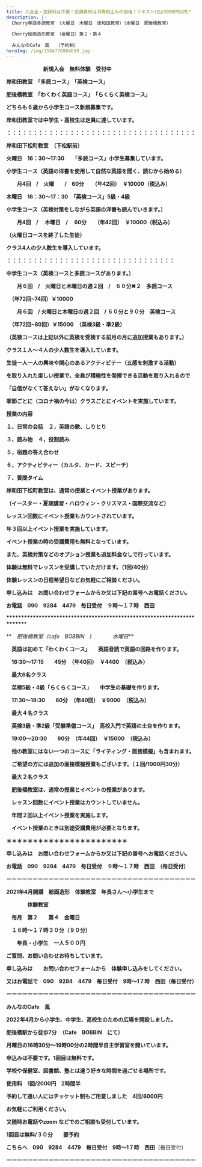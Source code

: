 ```yaml
---
title: 入会金・登録料は不要！受講費用は消費税込みの価格！テキスト代は5000円以内！
description: |-
  Cherry英語多読教室　（火曜日　木曜日　岸和田教室）（水曜日　肥後橋教室）
  　　　
  Cherry絵画造形教室　（金曜日）第２・第４
  　　
  みんなのCafe　風　　（予約制）
heroImg: /img/1584776984659.jpg
---
```

　　　　　　　**新規入会　無料体験　受付中**　　　

**岸和田教室　「多読コース」　「英検コース」**

**肥後橋教室　「わくわく英語コース」　「らくらく英検コース」**

**どちらも６歳から小学生コース新規募集です。**

**岸和田教室では中学生・高校生は定員に達しています。**

**：：：：：：：：：：：：：：：：：：：：：：：：：：：：：：：：：：：：**

**岸和田下松町教室　（下松駅前）**

**火曜日　16：30～17:30**　　**「多読コース」小学生募集しています。**　

**小学生コース（英語の洋書を使用して自然な英語を聞く、読むから始める）**　

 　　**月4回　/　火曜　　/　60分　　（年42回）　￥10000（税込み）**

**木曜日　16：30～17：30　「英検コース」5級・4級**

**小学生コース（英検対策をしながら英語の洋書も読んでいきます。）**

　　**月4回　/　 木曜日　/　 60分　　（年42回）　￥10000（税込み）**

**（火曜日コースを終了した生徒）**　　

**クラス4人の少人数生を導入しています。**

**：：：：：：：：：：：：：：：：：：：：：：：：：：：：：：：：**

**中学生コース（英検コースと多読コースがあります。）**　

　　**月６回　/　火曜日と木曜日の週２回　/　６０分✖２　多読コース**

　**（年72回~74回）￥10000**　　

　　**月６回　/  火曜日と木曜日の週２回　/     ６０分と９０分　英検コース**

　**（年72回~80回）￥15000　（英検3級・準2級）**

**（英検コースは上記以外に英検を受検する前月の月に追加授業もあります。）**

**クラス１人～４人の少人数生を導入しています。**　　　　　　

**生徒一人一人の興味や関心のあるアクティビテー（五感を刺激する活動）**

**を取り入れた楽しい授業で、全員が積極性を発揮できる活動を取り入れるので**

**「自信がなくて答えない」がなくなります。**

**季節ごとに（コロナ禍の今は）クラスごとにイベントを実施しています。**

**授業の内容**

**１、日常の会話　２，英語の歌、しりとり**　

**３、読み物　４，役割読み**　

**５，宿題の答え合わせ**　

**６，アクティビティー（カルタ、カード、スピーチ）**

**７、質問タイム**　

**岸和田下松町教室は、通常の授業とイベント授業があります。**

**（イースター・夏期講習・ハロウィン・クリスマス・国際交流など）**　

**レッスン回数にイベント授業もカウントされています。**　

**年３回以上イベント授業を実施しています。**

**イベント授業の時の受講費用も無料となっています。**　

**また、英検対策などのオプション授業も追加料金なしで行っています。**

**体験は無料でレッスンを受講していただけます。（1回/40分）**　

**体験レッスンの日程希望日などお気軽にご相談ください。**　　

**申し込みは　お問い合わせフォームからか又は下記の番号へお電話ください。**

**お電話　090　9284　4479　毎日受付　９時～１７時　西田**

**\*\*\*\*\*\*\*\*\*\*\*\*\*\*\*\*\*\*\*\*\*\*\*\*\*\*\*\*\*\*\*\*\*\*\*\*\*\*\*\*\*\*\*\*\*\*\*\*\*\*\*\*\*\*\*\*\*\*\*\*\*\*\*\*\*\*\*\*\*\****

**　*肥後橋教室（cafe　BOBBIN　)　　　　水曜日***

　**英語は初めて「わくわくコース」　　英語音読で英語の回路を作ります。**

　**16:30～17:15　　45分　（年40回）　￥4400　（税込み）**

　**最大6名クラス**

　**英検5級・4級「らくらくコース」　　中学生の基礎を作ります。**

　**17:30～18:30　　60分　（年40回）　￥9000　（税込み）**

　**最大４名クラス**

　**英検3級・準2級「受験準備コース」　高校入門で英語の土台を作ります。**

　**19:00～20:30　　90分　（年44回）　￥15000　（税込み）**

　**他の教室にはない一つのコースに「ライティング・面接模擬」も含まれます。**　

　**ご希望の方には追加の面接模擬授業もございます。（１回/1000円30分）**

　**最大２名クラス**

　**肥後橋教室は、通常の授業とイベントの授業があります。**

　**レッスン回数にイベント授業はカウントしていません。**

　**年間２回以上イベント授業を実施します。**

　**イベント授業のときは別途受講費用が必要となります。**　

**＊＊＊＊＊＊＊＊＊＊＊＊＊＊＊＊＊＊＊＊＊＊＊**

**申し込みは　お問い合わせフォームからか又は下記の番号へお電話ください。**

**お電話　090　9284　4479　毎日受付　９時～１７時　西田　（毎日受付）**

ーーーーーーーーーーーーーーーーーーーーーーーーーーーーーーーーーーーー

**2021年4月開講　絵画造形　体験教室　年長さん～小学生まで**

　　　　**体験教室**　

　**毎月　第２　　第４　金曜日**

　**１６時～１７時３０分（９０分）**

　　**年長・小学生　一人５００円**

**ご質問、お問い合わせお待ちしています。**

**申し込みは　　お問い合わせフォームから　体験申し込みをしてください。**

**又はお電話で　090　9284　4479　毎日受付　9時～1７時　西田（毎日受付）**

**ーーーーーーーーーーーーーーーーーーーーーーーーーーーーーーーーーーーー**

**みんなのCafe　風**　　

**2022年4月から小学生、中学生、高校生のための広場を開設しました。**

**肥後橋駅から徒歩7分　（Cafe　BOBBIN　にて）**

**月曜日の16時30分～19時00分の2時間半自主学習室を開いています。**

**申込みは不要です。1回目は無料です。**

**学校や保健室、図書館、塾とは違う好きな時間を過ごせる場所です。**

**使用料　1回/2000円　2時間半**　

**予約して通い人にはチッケット制もご用意しました　4回/6000円**

**お気軽にご利用ください。**　　

**又随時お電話やzoom などでのご相談も受付しています。**

**1回目は無料/３０分　　要予約**　　

**こちらへ　090　9284　4479　毎日受付　9時～1７時　西田**（毎日受付）　　　　　　　　　　　　　　　　　　　　　　　　　　　　　　　　　　　　　　　　　　　　　　　　　　　　　　　　　　　　　　　　　　　　　　　　　　　　　　　　　　　　　　　　　　　　　　　　　　　　　　　　　　　　　　　　　　　　　　　　　　　　　　　　　　　　　　　　　　　　　　　　　　　　　　　　　　　　　　　　　　　　　　　　　　　　　　　　　　　　　　　　　　　　　　　　　　　　　　　　　　　　　　　　　　　　　　　　　　　　　　　　　　　　　　　　　　　　　　　　　　　　　　　　　　　　　　　　　　　　　　　　　　　　　　　　　　　　　　　　　　　　　　　　　　　　　　　　　　　　　　　　　　　　　　　　　　　　　　　　　　　　　　　　　　　　　　　　　　　　　　　　　　　　　　　　　　　　　　　　　　　　　　　　

**ーーーーーーーーーーーーーーーーーーーーーーーーーーーーーーーーーーーー**